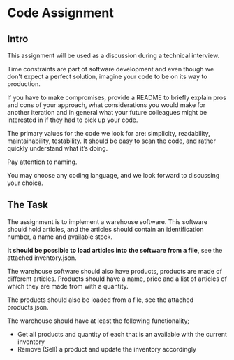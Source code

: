 # Code Assignment

## Intro

This assignment will be used as a discussion during a technical interview.

Time constraints are part of software development and even though we don't expect a perfect solution, imagine your code to be on its way to production.

If you have to make compromises, provide a README to briefly explain pros and cons of your approach, what considerations you would make for another iteration and in general what your
future colleagues might be interested in if they had to pick up your code.

The primary values for the code we look for are: simplicity, readability, maintainability, testability. It should be easy to scan the code, and rather quickly understand what it’s doing.

Pay attention to naming.

You may choose any coding language, and we look forward to discussing your choice.

## The Task

The assignment is to implement a warehouse software. This software should hold articles, and the articles should contain an identification number, a name and available stock.

**It should be possible to load articles into the software from a file**, see the attached inventory.json.

The warehouse software should also have products, products are made of different articles. Products should have a name, price and a list of articles of which they are made from with a quantity.

The products should also be loaded from a file, see the attached products.json.

The warehouse should have at least the following functionality;

* Get all products and quantity of each that is an available with the current inventory
* Remove (Sell) a product and update the inventory accordingly
